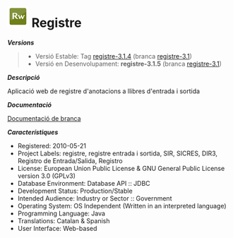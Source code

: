 # ![Logo](https://github.com/GovernIB/maven/raw/binaris/registre/projectinfo_Attachments/icon.jpg)  Registre

***Versions***

> - Versió Estable: Tag [registre-3.1.4](../../tree/registre-3.1.4) (branca [registre-3.1](../../tree/registre-3.1))
> - Versió en Desenvolupament: __registre-3.1.5__ (branca [registre-3.1](../../tree/registre-3.1))

***Descripció***

Aplicació web de registre d'anotacions a llibres d'entrada i sortida

***Documentació***

[Documentació de branca](https://github.com/GovernIB/registre/blob/registre-3.1/README.md#documentaci%C3%B3)

***Característiques***

* Registered: 2010-05-21 
* Project Labels: registre, registre entrada i sortida, SIR, SICRES, DIR3, Registro de Entrada/Salida, Registro
* License: European Union Public License & GNU General Public License version 3.0 (GPLv3)
* Database Environment: Database API :: JDBC
* Development Status: Production/Stable
* Intended Audience: Industry or Sector :: Government
* Operating System: OS Independent (Written in an interpreted language)
* Programming Language: Java
* Translations: Catalan & Spanish
* User Interface: Web-based




